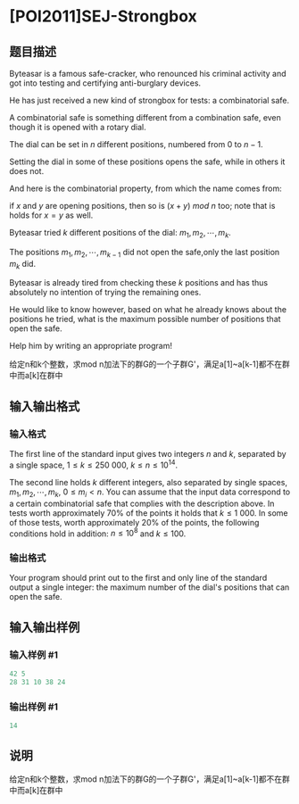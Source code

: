 # [POI2011]SEJ-Strongbox

## 题目描述

Byteasar is a famous safe-cracker, who renounced his criminal activity and got into testing and certifying anti-burglary devices.

He has just received a new kind of strongbox for tests: a combinatorial safe.

A combinatorial safe is something different from a combination safe, even though it is opened with a rotary dial.

The dial can be set in $n$ different positions, numbered from 0 to $n-1$.

Setting the dial in some of these positions opens the safe, while in others it does not.

And here is the combinatorial property, from which the name comes from:

if $x$ and $y$ are opening positions, then so is $(x+y)\ mod\ n$ too; note that is holds for $x=y$ as well.

Byteasar tried $k$ different positions of the dial: $m_1,m_2,\cdots,m_k$.

The positions $m_1,m_2,\cdots,m_{k-1}$ did not open the safe,only the last position $m_k$ did.

Byteasar is already tired from checking these $k$ positions and has thus absolutely no intention of trying the remaining ones.

He would like to know however, based on what he already knows about the positions he tried, what is the maximum possible number of positions that open the safe.

Help him by writing an appropriate program!

给定n和k个整数，求mod n加法下的群G的一个子群G'，满足a[1]~a[k-1]都不在群中而a[k]在群中

## 输入输出格式

### 输入格式

The first line of the standard input gives two integers $n$ and $k$, separated by a single space, $1\le k\le 250\ 000$, $k\le n\le 10^{14}$.

The second line holds $k$ different integers, also separated by single spaces, $m_1,m_2,\cdots,m_k$, $0\le m_i<n$. You can assume that the input data correspond to a certain combinatorial safe that complies with the description above. In tests worth approximately 70% of the points it holds that $k\le 1\ 000$. In some of those tests, worth approximately 20% of the points, the following conditions hold in addition: $n\le 10^8$ and $k\le 100$. 

### 输出格式

Your program should print out to the first and only line of the standard output a single integer: the maximum number of the dial's positions that can open the safe.

## 输入输出样例

### 输入样例 #1

```cpp
42 5
28 31 10 38 24
```


### 输出样例 #1

```cpp
14
```


## 说明

给定n和k个整数，求mod n加法下的群G的一个子群G'，满足a[1]~a[k-1]都不在群中而a[k]在群中

